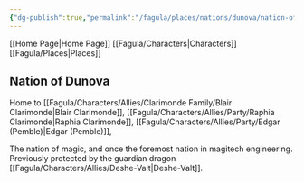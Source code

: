 ```yaml
---
{"dg-publish":true,"permalink":"/fagula/places/nations/dunova/nation-of-dunova/"}
---
```


[[Home Page\|Home Page]]
[[Fagula/Characters\|Characters]]
[[Fagula/Places\|Places]]

Nation of Dunova
--

Home to [[Fagula/Characters/Allies/Clarimonde Family/Blair Clarimonde\|Blair Clarimonde]], [[Fagula/Characters/Allies/Party/Raphia Clarimonde\|Raphia Clarimonde]], [[Fagula/Characters/Allies/Party/Edgar (Pemble)\|Edgar (Pemble)]], 

The nation of magic, and once the foremost nation in magitech engineering. Previously protected by the guardian dragon [[Fagula/Characters/Allies/Deshe-Valt\|Deshe-Valt]].
